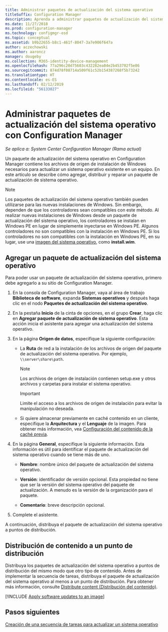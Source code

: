 ```yaml
---
title: Administrar paquetes de actualización del sistema operativo
titleSuffix: Configuration Manager
description: Aprenda a administrar paquetes de actualización del sistema operativo en Configuration Manager.
ms.date: 11/27/2018
ms.prod: configuration-manager
ms.technology: configmgr-osd
ms.topic: conceptual
ms.assetid: b9b22655-b8c1-461f-8047-3a7e906f647a
author: aczechowski
ms.author: aaroncz
manager: dougeby
ms.collection: M365-identity-device-management
ms.openlocfilehash: 77a296c20d75603c432282ea84e2b453702f5e86
ms.sourcegitcommit: 874d78f08714a509f61c52b154387268f5b73242
ms.translationtype: HT
ms.contentlocale: es-ES
ms.lasthandoff: 02/12/2019
ms.locfileid: "56133027"
---
```

# <a name="manage-os-upgrade-packages-with-configuration-manager"></a>Administrar paquetes de actualización del sistema operativo con Configuration Manager

*Se aplica a: System Center Configuration Manager (Rama actual)*

Un paquete de actualización del sistema operativo en Configuration Manager contiene los archivos de origen de instalación de Windows necesarios para actualizar un sistema operativo existente en un equipo. En este artículo se describe cómo agregar, distribuir y reparar un paquete de actualización de sistema operativo.

>[!NOTE]
>Los paquetes de actualización del sistema operativo también pueden utilizarse para las nuevas instalaciones de Windows. Sin embargo, dependen de que los controladores sean compatibles con este método. Al realizar nuevas instalaciones de Windows desde un paquete de actualización del sistema operativo, los controladores se instalan en Windows PE en lugar de simplemente inyectarse en Windows PE. Algunos controladores no son compatibles con la instalación en Windows PE. Si los controladores no son compatibles con la instalación en Windows PE, en su lugar, use una [imagen del sistema operativo](/sccm/osd/get-started/manage-operating-system-images), como **install.wim**.


##  <a name="BKMK_AddOSUpgradePkgs"></a> Agregar un paquete de actualización del sistema operativo  

Para poder usar un paquete de actualización del sistema operativo, primero debe agregarlo a su sitio de Configuration Manager. 

1.  En la consola de Configuration Manager, vaya al área de trabajo **Biblioteca de software**, expanda **Sistemas operativos** y después haga clic en el nodo **Paquetes de actualización del sistema operativo**.  

2.  En la pestaña **Inicio** de la cinta de opciones, en el grupo **Crear**, haga clic en **Agregar paquete de actualización de sistema operativo**. Esta acción inicia el asistente para agregar una actualización del sistema operativo.  

3.  En la página **Origen de datos**, especifique la siguiente configuración: 

    - La **Ruta** de red a la instalación de los archivos de origen del paquete de actualización del sistema operativo. Por ejemplo, `\\server\share\path`.  

        > [!NOTE]  
        >  Los archivos de origen de instalación contienen setup.exe y otros archivos y carpetas para instalar el sistema operativo.  

        > [!IMPORTANT]  
        >  Limite el acceso a los archivos de origen de instalación para evitar la manipulación no deseada.  

    - Si quiere almacenar previamente en caché contenido en un cliente, especifique la **Arquitectura** y el **Lenguaje** de la imagen. Para obtener más información, vea [Configuración del contenido de la caché previa](/sccm/osd/deploy-use/create-a-task-sequence-to-upgrade-an-operating-system#configure-pre-cache-content).  

4.  En la página **General**, especifique la siguiente información. Esta información es útil para identificar el paquete de actualización del sistema operativo cuando se tiene más de uno.  

    -   **Nombre**: nombre único del paquete de actualización del sistema operativo.  

    -   **Versión**: identificador de versión opcional. Esta propiedad no tiene que ser la versión del sistema operativo del paquete de actualización. A menudo es la versión de la organización para el paquete.  

    -   **Comentario**: breve descripción opcional.  

5.  Complete el asistente.  


A continuación, distribuya el paquete de actualización del sistema operativo a puntos de distribución.  



##  <a name="BKMK_Distribute"></a> Distribución de contenido a un punto de distribución  

Distribuya los paquetes de actualización del sistema operativo a puntos de distribución del mismo modo que otro tipo de contenido. Antes de implementar la secuencia de tareas, distribuya el paquete de actualización del sistema operativo al menos a un punto de distribución. Para obtener más información, consulte [Distribute content (Distribución del contenido)](/sccm/core/servers/deploy/configure/deploy-and-manage-content#bkmk_distribute).  



[!INCLUDE [Apply software updates to an image](includes/wim-apply-updates.md)]



## <a name="next-steps"></a>Pasos siguientes

[Creación de una secuencia de tareas para actualizar un sistema operativo](/sccm/osd/deploy-use/create-a-task-sequence-to-upgrade-an-operating-system)

